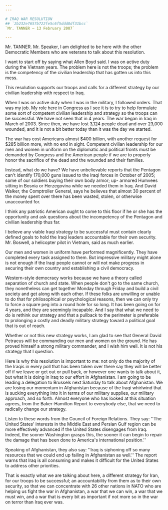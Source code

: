 ```yaml
---
---

# IRAQ WAR RESOLUTION
## `2b232e7657b722fe5c6f5ddd8df31bcc`
`Mr. TANNER — 13 February 2007`

---
```



Mr. TANNER. Mr. Speaker, I am delighted to be here with the other 
Democratic Members who are veterans to talk about this resolution.

I want to start off by saying what Allen Boyd said. I was on active 
duty during the Vietnam years. The problem here is not the troops; the 
problem is the competency of the civilian leadership that has gotten us 
into this mess.

This resolution supports our troops and calls for a different 
strategy by our civilian leadership with respect to Iraq.

When I was on active duty when I was in the military, I followed 
orders. That was my job. My role here in Congress as I see it is to try 
to help formulate some sort of competent civilian leadership and 
strategy so the troops can be successful. We have not seen that in 4 
years. The war began in Iraq in March of 2003. Since then, we have lost 
3,124 people dead and over 23,000 wounded, and it is not a bit better 
today than it was the day we started.

The war has cost Americans almost $400 billion, with another request 
for $285 billion more, with no end in sight. Competent civilian 
leadership for our men and women in uniform on the diplomatic and 
political fronts must be demanded by Congress and the American people 
if we are to properly honor the sacrifice of the dead and the wounded 
and their families.

Instead, what do we have? We have unbelievable reports that the 
Pentagon can't identify 170,000 guns issued to the Iraqi forces in 
October of 2005; some of our soldiers buying their own body armor; up-
armored Humvees sitting in Bosnia or Herzegovina while we needed them 
in Iraq. And David Walker, the Comptroller General, says he believes 
that almost 30 percent of the money spent over there has been wasted, 
stolen, or otherwise unaccounted for.

I think any patriotic American ought to come to this floor if he or 
she has the opportunity and ask questions about the incompetency of the 
Pentagon and civilian leadership thus far.

I believe any viable Iraqi strategy to be successful must contain 
clearly defined goals to hold the Iraqi leaders accountable for their 
own security. Mr. Boswell, a helicopter pilot in Vietnam, said as much 
earlier.

Our men and women in uniform have performed magnificently. They have 
completed every task assigned to them. But impressive military might 
alone is not enough if the Iraqi people cannot or will not make 
progress in securing their own country and establishing a civil 
democracy.

Western-style democracy works because we have a theory called 
separation of church and state. When people don't go to the same 
church, they nonetheless can get together Monday through Friday and 
build a civil society and get along with each other. If these folks are 
unwilling or unable to do that for philosophical or psychological 
reasons, then we can only try to force a square peg into a round hole 
for so long. It has been going on for 4 years, and they are seemingly 
incapable. And I say that what we need to do is rethink our strategy 
and that a pullback to the perimeter is preferable to prolonging a 
costly and deadly military strategy toward a political goal that is out 
of reach.

Whether or not this new strategy works, I am glad to see that General 
David Petraeus will be commanding our men and women on the ground. He 
has proved himself a strong military commander, and I wish him well. It 
is not his strategy that I question.

Here is why this resolution is important to me: not only do the 
majority of the Iraqis in every poll that has been taken over there say 
they will be better off if we leave or get out or pull back, or however 
one wants to talk about it, but what it is doing in Iraq to our effort 
in Afghanistan. I am going to be leading a delegation to Brussels next 
Saturday to talk about Afghanistan. We are losing our momentum in 
Afghanistan because of the Iraqi whirlwind that is sucking everything 
into it in terms of our military supplies, our military approach, and 
so forth. Almost everyone who has looked at this situation agrees, from 
the Baker-Hamilton Report to everybody else, that we need to radically 
change our strategy.

Listen to these words from the Council of Foreign Relations. They 
say: ''The United States' interests in the Middle East and Persian Gulf 
region can be more effectively advanced if the United States disengages 
from Iraq. Indeed, the sooner Washington grasps this, the sooner it can 
begin to repair the damage that has been done to America's 
international position.''

Speaking of Afghanistan, they also say: ''Iraq is siphoning off so 
many resources that we could end up failing in Afghanistan as well.'' 
The report warns that Iraq is all consuming and makes it difficult for 
the United States to address other priorities.

That is exactly what we are talking about here, a different strategy 
for Iran, for our troops to be successful; an accountability from them 
as to their own security, so that we can concentrate with 26 other 
nations in NATO who are helping us fight the war in Afghanistan, a war 
that we can win, a war that we must win, and a war that is every bit as 
important if not more so in the war on terror than Iraq ever was.